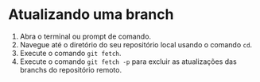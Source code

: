 # Atualizando uma branch

1. Abra o terminal ou prompt de comando.
2. Navegue até o diretório do seu repositório local usando o comando `cd`.
3. Execute o comando `git fetch`.
4. Execute o comando `git fetch -p` para excluir as atualizações das branchs do repositório remoto.
